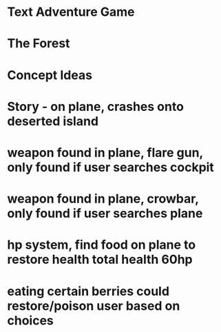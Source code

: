 # Text Adventure Game
# The Forest

# Concept Ideas
# Story - on plane, crashes onto deserted island
# weapon found in plane, flare gun, only found if user searches cockpit
# weapon found in plane, crowbar, only found if user searches plane
# hp system, find food on plane to restore health total health 60hp
# eating certain berries could restore/poison user based on choices
# 
